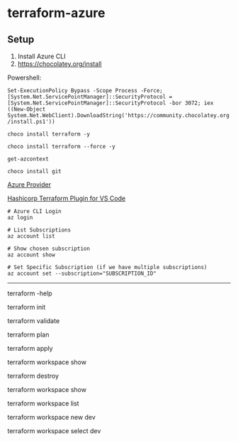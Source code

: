 # terraform-azure
## Setup

1. Install Azure CLI
2. https://chocolatey.org/install

Powershell:

`Set-ExecutionPolicy Bypass -Scope Process -Force; [System.Net.ServicePointManager]::SecurityProtocol = [System.Net.ServicePointManager]::SecurityProtocol -bor 3072; iex ((New-Object System.Net.WebClient).DownloadString('https://community.chocolatey.org/install.ps1'))`

`choco install terraform -y`

`choco install terraform --force -y`

`get-azcontext`

`choco install git`

[Azure Provider](https://registry.terraform.io/providers/hashicorp/azurerm/latest/docs)

[Hashicorp Terraform Plugin for VS Code](https://marketplace.visualstudio.com/items?itemName=HashiCorp.terraform)

```t
# Azure CLI Login
az login

# List Subscriptions
az account list

# Show chosen subscription
az account show

# Set Specific Subscription (if we have multiple subscriptions)
az account set --subscription="SUBSCRIPTION_ID"
```

----------
terraform -help

terraform init 

terraform validate

terraform plan

terraform apply

terraform workspace show

terraform destroy

terraform workspace show

terraform workspace list

terraform workspace new dev

terraform workspace select dev
